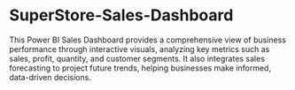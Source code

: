 # SuperStore-Sales-Dashboard
This Power BI Sales Dashboard provides a comprehensive view of business performance through interactive visuals, analyzing key metrics such as sales, profit, quantity, and customer segments. It also integrates sales forecasting to project future trends, helping businesses make informed, data-driven decisions.
